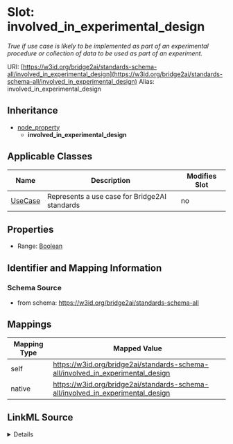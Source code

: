 

# Slot: involved_in_experimental_design 


_True if use case is likely to be implemented as part of an experimental procedure or collection of data to be used as part of an experiment._





URI: [https://w3id.org/bridge2ai/standards-schema-all/involved_in_experimental_design](https://w3id.org/bridge2ai/standards-schema-all/involved_in_experimental_design)
Alias: involved_in_experimental_design


## Inheritance

* [node_property](node_property.md)
    * **involved_in_experimental_design**






## Applicable Classes

| Name | Description | Modifies Slot |
| --- | --- | --- |
| [UseCase](UseCase.md) | Represents a use case for Bridge2AI standards |  no  |






## Properties

* Range: [Boolean](Boolean.md)




## Identifier and Mapping Information






### Schema Source


* from schema: https://w3id.org/bridge2ai/standards-schema-all




## Mappings

| Mapping Type | Mapped Value |
| ---  | ---  |
| self | https://w3id.org/bridge2ai/standards-schema-all/involved_in_experimental_design |
| native | https://w3id.org/bridge2ai/standards-schema-all/involved_in_experimental_design |




## LinkML Source

<details>
```yaml
name: involved_in_experimental_design
description: True if use case is likely to be implemented as part of an experimental
  procedure or collection of data to be used as part of an experiment.
from_schema: https://w3id.org/bridge2ai/standards-schema-all
rank: 1000
is_a: node_property
domain: NamedThing
alias: involved_in_experimental_design
domain_of:
- UseCase
range: boolean

```
</details>